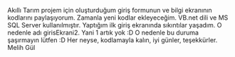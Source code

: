 Akıllı Tarım projem için oluşturduğum giriş formunun ve bilgi ekranının kodlarını paylaşıyorum. Zamanla yeni kodlar ekleyeceğim. VB.net dili ve MS SQL Server kullanılmıştır. Yaptığım ilk giriş ekranında sıkıntılar yaşadım. O nedenle adı girisEkrani2. Yani 1 artık yok :D O nedenle bu duruma şaşırmayın lütfen :D Her neyse, kodlamayla kalın, iyi günler, teşekkürler.
Melih Gül
